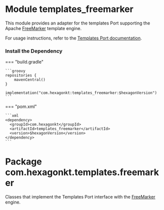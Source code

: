 
# Module templates_freemarker
This module provides an adapter for the templates Port supporting the Apache [FreeMarker] template
engine.

For usage instructions, refer to the [Templates Port documentation](/templates/).

[FreeMarker]: https://freemarker.apache.org

### Install the Dependency

=== "build.gradle"

    ```groovy
    repositories {
        mavenCentral()
    }

    implementation("com.hexagonkt:templates_freemarker:$hexagonVersion")
    ```

=== "pom.xml"

    ```xml
    <dependency>
      <groupId>com.hexagonkt</groupId>
      <artifactId>templates_freemarker</artifactId>
      <version>$hexagonVersion</version>
    </dependency>
    ```

# Package com.hexagonkt.templates.freemarker
Classes that implement the Templates Port interface with the [FreeMarker] engine.
